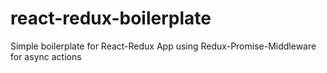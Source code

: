 # react-redux-boilerplate
Simple boilerplate for React-Redux App using Redux-Promise-Middleware for async actions
